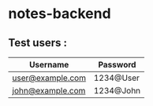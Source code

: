 # notes-backend

## Test users : 
| Username     | Password       |
| ------------ | -------------- |
| user@example.com | 1234@User  |
| john@example.com | 1234@John  |
